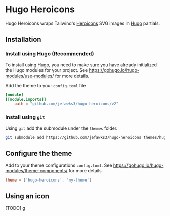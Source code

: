 # Hugo Heroicons

Hugo Heroicons wraps Tailwind's [Heroicons](https://www.heroicons.com) SVG images in [Hugo](https://gohugo.io) partials.

## Installation

### Install using Hugo (Recommended)

To install using Hugo, you need to make sure you have already initialized the Hugo modules for your project.
See https://gohugo.io/hugo-modules/use-modules/ for more details.

Add the theme to your `config.toml` file

```toml
[module]
[[module.imports]]
    path = "github.com/jefawks3/hugo-heroicons/v2"
```

### Install using `git`

Using `git` add the submodule under the `themes` folder.

```bash
git submodule add https://github.com/jefawks3/hugo-heroicons themes/hugo-heroicons
```

## Configure the theme

Add to your theme configurations `config.toml`. See https://gohugo.io/hugo-modules/theme-components/ for more details.

```toml
theme = ['hugo-heroicons', 'my-theme']
```

## Using an icon

[TODO]
g
